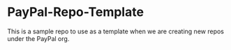 # PayPal-Repo-Template
This is a sample repo to use as a template when we are creating new repos under the PayPal org.
